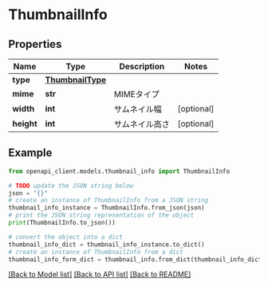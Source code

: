 # ThumbnailInfo


## Properties

Name | Type | Description | Notes
------------ | ------------- | ------------- | -------------
**type** | [**ThumbnailType**](ThumbnailType.md) |  | 
**mime** | **str** | MIMEタイプ | 
**width** | **int** | サムネイル幅 | [optional] 
**height** | **int** | サムネイル高さ | [optional] 

## Example

```python
from openapi_client.models.thumbnail_info import ThumbnailInfo

# TODO update the JSON string below
json = "{}"
# create an instance of ThumbnailInfo from a JSON string
thumbnail_info_instance = ThumbnailInfo.from_json(json)
# print the JSON string representation of the object
print(ThumbnailInfo.to_json())

# convert the object into a dict
thumbnail_info_dict = thumbnail_info_instance.to_dict()
# create an instance of ThumbnailInfo from a dict
thumbnail_info_form_dict = thumbnail_info.from_dict(thumbnail_info_dict)
```
[[Back to Model list]](../README.md#documentation-for-models) [[Back to API list]](../README.md#documentation-for-api-endpoints) [[Back to README]](../README.md)


